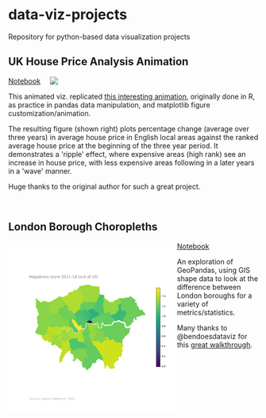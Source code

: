 # data-viz-projects
Repository for python-based data visualization projects

## UK House Price Analysis Animation
<img src="UKHousePriceAnimation/UK_house_ripple_10fps.gif" width="420" align="right">

[Notebook](UKHousePriceAnimation/UKHousePriceAnimation.ipynb)

This animated viz. replicated [this interesting animation](https://github.com/jgleeson/housing_analysis/blob/master/House_price_cycle.md), originally done in R, as practice in pandas data manipulation, and matplotlib figure customization/animation. 

The resulting figure (shown right) plots percentage change (average over three years) in average house price in English local areas against the ranked average house price at the beginning of the three year period. It demonstrates a 'ripple' effect, where expensive areas (high rank) see an increase in house price, with less expensive areas following in a later years in a 'wave' manner. 

Huge thanks to the original author for such a great project.

<br>

## London Borough Choropleths
<img src="LondonBoroughChoropleths/happiness.png" width="340" align='left'>

[Notebook](LondonBoroughChoropleths/London_borough_choropleths.ipynb)

An exploration of GeoPandas, using GIS shape data to look at the difference between London boroughs for a variety of metrics/statistics.

Many thanks to @bendoesdataviz for this [great walkthrough](https://towardsdatascience.com/lets-make-a-map-using-geopandas-pandas-and-matplotlib-to-make-a-chloropleth-map-dddc31c1983d).
